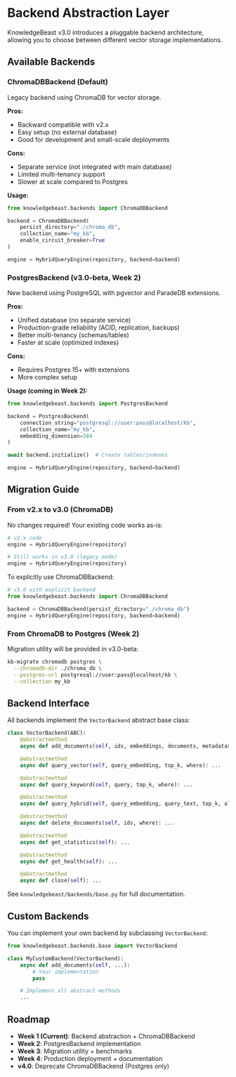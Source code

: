 # Backend Abstraction Layer

KnowledgeBeast v3.0 introduces a pluggable backend architecture, allowing you to choose between different vector storage implementations.

## Available Backends

### ChromaDBBackend (Default)

Legacy backend using ChromaDB for vector storage.

**Pros:**
- Backward compatible with v2.x
- Easy setup (no external database)
- Good for development and small-scale deployments

**Cons:**
- Separate service (not integrated with main database)
- Limited multi-tenancy support
- Slower at scale compared to Postgres

**Usage:**

```python
from knowledgebeast.backends import ChromaDBBackend

backend = ChromaDBBackend(
    persist_directory="./chroma_db",
    collection_name="my_kb",
    enable_circuit_breaker=True
)

engine = HybridQueryEngine(repository, backend=backend)
```

### PostgresBackend (v3.0-beta, Week 2)

New backend using PostgreSQL with pgvector and ParadeDB extensions.

**Pros:**
- Unified database (no separate service)
- Production-grade reliability (ACID, replication, backups)
- Better multi-tenancy (schemas/tables)
- Faster at scale (optimized indexes)

**Cons:**
- Requires Postgres 15+ with extensions
- More complex setup

**Usage (coming in Week 2):**

```python
from knowledgebeast.backends import PostgresBackend

backend = PostgresBackend(
    connection_string="postgresql://user:pass@localhost/kb",
    collection_name="my_kb",
    embedding_dimension=384
)

await backend.initialize()  # Create tables/indexes

engine = HybridQueryEngine(repository, backend=backend)
```

## Migration Guide

### From v2.x to v3.0 (ChromaDB)

No changes required! Your existing code works as-is:

```python
# v2.x code
engine = HybridQueryEngine(repository)

# Still works in v3.0 (legacy mode)
engine = HybridQueryEngine(repository)
```

To explicitly use ChromaDBBackend:

```python
# v3.0 with explicit backend
from knowledgebeast.backends import ChromaDBBackend

backend = ChromaDBBackend(persist_directory="./chroma_db")
engine = HybridQueryEngine(repository, backend=backend)
```

### From ChromaDB to Postgres (Week 2)

Migration utility will be provided in v3.0-beta:

```bash
kb-migrate chromadb postgres \
  --chromadb-dir ./chroma_db \
  --postgres-url postgresql://user:pass@localhost/kb \
  --collection my_kb
```

## Backend Interface

All backends implement the `VectorBackend` abstract base class:

```python
class VectorBackend(ABC):
    @abstractmethod
    async def add_documents(self, ids, embeddings, documents, metadatas): ...

    @abstractmethod
    async def query_vector(self, query_embedding, top_k, where): ...

    @abstractmethod
    async def query_keyword(self, query, top_k, where): ...

    @abstractmethod
    async def query_hybrid(self, query_embedding, query_text, top_k, alpha, where): ...

    @abstractmethod
    async def delete_documents(self, ids, where): ...

    @abstractmethod
    async def get_statistics(self): ...

    @abstractmethod
    async def get_health(self): ...

    @abstractmethod
    async def close(self): ...
```

See `knowledgebeast/backends/base.py` for full documentation.

## Custom Backends

You can implement your own backend by subclassing `VectorBackend`:

```python
from knowledgebeast.backends.base import VectorBackend

class MyCustomBackend(VectorBackend):
    async def add_documents(self, ...):
        # Your implementation
        pass

    # Implement all abstract methods
    ...
```

## Roadmap

- **Week 1 (Current)**: Backend abstraction + ChromaDBBackend
- **Week 2**: PostgresBackend implementation
- **Week 3**: Migration utility + benchmarks
- **Week 4**: Production deployment + documentation
- **v4.0**: Deprecate ChromaDBBackend (Postgres only)
